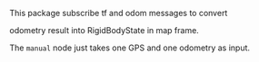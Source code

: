This package subscribe tf and odom messages to convert 

odometry result into RigidBodyState in map frame.

The `manual` node just takes one GPS and one odometry as input.
